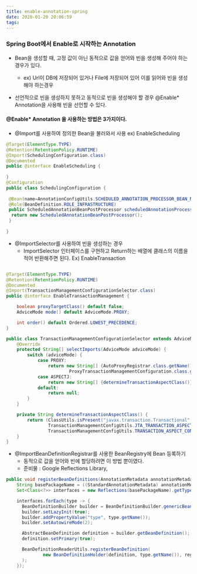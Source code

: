 ```yaml
---
title: enable-annotation-spring
date: 2020-01-20 20:06:59
tags:
---
```


### Spring Boot에서 Enable로 시작하는 Annotation

- Bean을 생성할 때, 고정 값이 아닌 동적으로 값을 얻어와 빈을 생성해 주어야 하는 경우가 있다. 
    - ex) Url이 DB에 저장되어 있거나 File에 저장되어 있어 이를 읽어와 빈을 생성해야 하는경우

- 선언적으로 빈을 생성하지 못하고 동적으로 빈을 생성해야 할 경우 @Enable* Annotation을 사용해 빈을 선언할 수 있다.

#### @Enable* Annotation 을 사용하는 방법은 3가지이다.
- @Import를 사용하여 정의한 Bean을 불러와서 사용 ex) EnableScheduling

```java
@Target(ElementType.TYPE)
@Retention(RetentionPolicy.RUNTIME)
@Import(SchedulingConfiguration.class)
@Documented
public @interface EnableScheduling {
 
}
@Configuration
public class SchedulingConfiguration {
 
 @Bean(name=AnnotationConfigUtils.SCHEDULED_ANNOTATION_PROCESSOR_BEAN_NAME)
 @Role(BeanDefinition.ROLE_INFRASTRUCTURE)
 public ScheduledAnnotationBeanPostProcessor scheduledAnnotationProcessor() {
  return new ScheduledAnnotationBeanPostProcessor();
 }
 
}
```

- @ImportSelector를 사용하여 빈을 생성하는 경우 
    - ImportSelector 인터페이스를 구현하고 Return하는 배열에 클래스의 이름을 적어 반환해주면 된다. Ex) EnableTransaction

```java

@Target(ElementType.TYPE)
@Retention(RetentionPolicy.RUNTIME)
@Documented
@Import(TransactionManagementConfigurationSelector.class)
public @interface EnableTransactionManagement {

	boolean proxyTargetClass() default false;
	AdviceMode mode() default AdviceMode.PROXY;

	int order() default Ordered.LOWEST_PRECEDENCE;
}

public class TransactionManagementConfigurationSelector extends AdviceModeImportSelector<EnableTransactionManagement> {
	@Override
	protected String[] selectImports(AdviceMode adviceMode) {
		switch (adviceMode) {
			case PROXY:
				return new String[] {AutoProxyRegistrar.class.getName(),
						ProxyTransactionManagementConfiguration.class.getName()};
			case ASPECTJ:
				return new String[] {determineTransactionAspectClass()};
			default:
				return null;
		}
	}

	private String determineTransactionAspectClass() {
		return (ClassUtils.isPresent("javax.transaction.Transactional", getClass().getClassLoader()) ?
				TransactionManagementConfigUtils.JTA_TRANSACTION_ASPECT_CONFIGURATION_CLASS_NAME :
				TransactionManagementConfigUtils.TRANSACTION_ASPECT_CONFIGURATION_CLASS_NAME);
	}
}

```

- @ImportBeanDefinitionRegistrar를 사용한 BeanRegistry에 Bean 등록하기
    - 동적으로 값을 얻어와 빈에 할당하려면 이 방법 뿐이였다.
    - 준비물 : Google Reflections Library, 


```java
public void registerBeanDefinitions(AnnotationMetadata annotationMetadata, BeanDefinitionRegistry registry) {
    String basePackageName = ((StandardAnnotationMetadata) annotationMetadata).getIntrospectedClass().getPackage().getName();
    Set<Class<?>> interfaces = new Reflections(basePackageName).getTypesAnnotatedWith(ProjectFeignClient.class);

    interfaces.forEach(type -> {
      BeanDefinitionBuilder builder = BeanDefinitionBuilder.genericBeanDefinition(ProjectFeignFactoryBean.class);
      builder.setLazyInit(true);
      builder.addPropertyValue("type", type.getName());
      builder.setAutowireMode(2);

      AbstractBeanDefinition definition = builder.getBeanDefinition();
      definition.setPrimary(true);

      BeanDefinitionReaderUtils.registerBeanDefinition(
              new BeanDefinitionHolder(definition, type.getName()), registry
      );
    });
```
    
